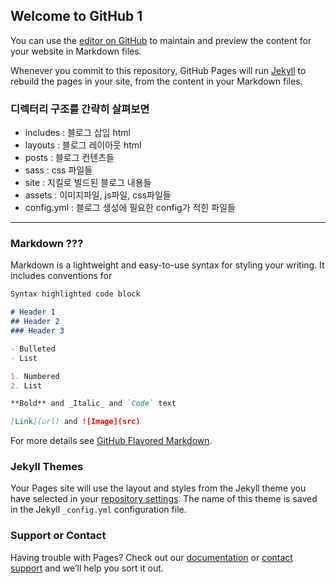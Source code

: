 ## Welcome to GitHub 1

You can use the [editor on GitHub](https://github.com/hongjaepark/hongjaepark.github.io/edit/master/index.md) to maintain and preview the content for your website in Markdown files.

Whenever you commit to this repository, GitHub Pages will run [Jekyll](https://jekyllrb.com/) to rebuild the pages in your site, from the content in your Markdown files.

### 디렉터리 구조를 간략히 살펴보면

- includes : 블로그 삽입 html
- layouts : 블로그 레이아웃 html
- posts : 블로그 컨텐츠들
- sass : css 파일들
- site : 지킬로 빌드된 블로그 내용들
- assets : 이미지파일, js파일, css파일들 
- config.yml : 블로그 생성에 필요한 config가 적힌 파일들 
--------------------------------------------------------

### Markdown ???

Markdown is a lightweight and easy-to-use syntax for styling your writing. It includes conventions for

```markdown
Syntax highlighted code block

# Header 1
## Header 2
### Header 3

- Bulleted
- List

1. Numbered
2. List

**Bold** and _Italic_ and `Code` text

[Link](url) and ![Image](src)
```

For more details see [GitHub Flavored Markdown](https://guides.github.com/features/mastering-markdown/).

### Jekyll Themes

Your Pages site will use the layout and styles from the Jekyll theme you have selected in your [repository settings](https://github.com/hongjaepark/hongjaepark.github.io/settings). The name of this theme is saved in the Jekyll `_config.yml` configuration file.

### Support or Contact

Having trouble with Pages? Check out our [documentation](https://help.github.com/categories/github-pages-basics/) or [contact support](https://github.com/contact) and we’ll help you sort it out.
